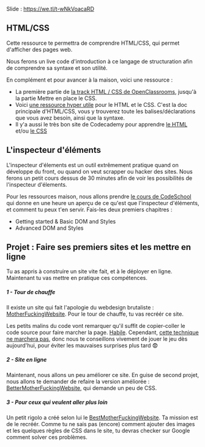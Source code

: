 Slide : https://we.tl/t-wNkVoacaRD

HTML/CSS
----------
Cette ressource te permettra de comprendre HTML/CSS, qui permet d'afficher des pages web. <br>

Nous ferons un live code d'introduction à ce langage de structuration afin de comprendre sa syntaxe et son utilité.  <br>

En complément et pour avancer à la maison, voici une ressource :  <br>

* La première partie de [la track HTML / CSS de OpenClassrooms](https://openclassrooms.com/courses/apprenez-a-creer-votre-site-web-avec-html5-et-css3), jusqu'à la partie Mettre en place le CSS.
* Voici [une ressource hyper utile](https://www.w3schools.com/html/default.asp) pour le HTML et le CSS. C'est la doc principale d'HTML/CSS, vous y trouverez toute les balises/déclarations que vous avez besoin, ainsi que la syntaxe. 
* Il y'a aussi le très bon site de Codecademy pour apprendre [le HTML](https://www.codecademy.com/learn/learn-html) et/ou [le CSS](https://www.codecademy.com/learn/learn-css)

L'inspecteur d'éléments
---------------------------

L'inspecteur d'élements est un outil extrêmement pratique quand on développe du front, ou quand on veut scrapper ou hacker des sites. Nous ferons un petit cours dessus de 30 minutes afin de voir les possibilités de l'inspecteur d'élements.  <br>

Pour les ressources maison, nous allons prendre [le cours de CodeSchool](http://discover-devtools.codeschool.com/) qui donne en une heure un aperçu de ce qu'est que l'inspecteur d'éléments, et comment tu peux t'en servir. Fais-les deux premiers chapitres : <br>

* Getting started & Basic DOM and Styles
* Advanced DOM and Styles


Projet : Faire ses premiers sites et les mettre en ligne
-----------------------------------------------

Tu as appris à construire un site vite fait, et à le déployer en ligne. Maintenant tu vas mettre en pratique ces compétences.

##### 1 - Tour de chauffe

Il existe un site qui fait l'apologie du webdesign brutaliste : [MotherFuckingWebsite](http://motherfuckingwebsite.com/). Pour le tour de chauffe, tu vas recréér ce site. <br>

Les petits malins du code vont remarquer qu'il suffit de copier-coller le code source pour faire marcher la page. [Habile](https://www.youtube.com/watch?v=18SNR9c09is). Cependant, [cette technique ne marchera pas](https://xkcd.com/1605/), donc nous te conseillons vivement de jouer le jeu dès aujourd'hui, pour éviter les mauvaises surprises plus tard 😨

##### 2 -  Site en ligne

Maintenant, nous allons un peu améliorer ce site. En guise de second projet, nous allons te demander de refaire la version améliorée : [BetterMotherFuckingWebsite](http://bettermotherfuckingwebsite.com/), qui demande un peu de CSS. 

##### 3 - Pour ceux qui veulent aller plus loin

Un petit rigolo a créé selon lui le [BestMotherFuckingWebsite](https://thebestmotherfucking.website/). Ta mission est de le recréér. Comme tu ne sais pas (encore) comment ajouter des images et les quelques règles de CSS dans le site, tu devras checker sur Google comment solver ces problèmes.
